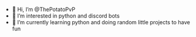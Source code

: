 - 👋 Hi, I’m @ThePotatoPvP
- 👀 I’m interested in python and discord bots
- 🌱 I’m currently learning python and doing random little projects to have fun



<!---
ThePotatoPvP/ThePotatoPvP is a ✨ special ✨ repository because its `README.md` (this file) appears on your GitHub profile.
You can click the Preview link to take a look at your changes.
--->
